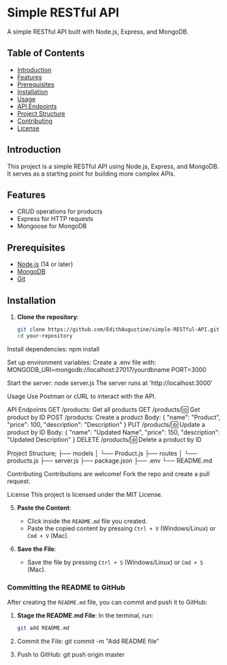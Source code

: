 # Simple RESTful API

A simple RESTful API built with Node.js, Express, and MongoDB.

## Table of Contents

- [Introduction](#introduction)
- [Features](#features)
- [Prerequisites](#prerequisites)
- [Installation](#installation)
- [Usage](#usage)
- [API Endpoints](#api-endpoints)
- [Project Structure](#project-structure)
- [Contributing](#contributing)
- [License](#license)

## Introduction

This project is a simple RESTful API using Node.js, Express, and MongoDB. It serves as a starting point for building more complex APIs.

## Features

- CRUD operations for products
- Express for HTTP requests
- Mongoose for MongoDB

## Prerequisites

- [Node.js](https://nodejs.org/) (14 or later)
- [MongoDB](https://www.mongodb.com/)
- [Git](https://git-scm.com/)

## Installation

1. **Clone the repository**:
   ```sh
   git clone https://github.com/EdithAugustine/simple-RESTful-API.git
   cd your-repository

Install dependencies:
npm install

Set up environment variables:
Create a .env file with:
MONGODB_URI=mongodb://localhost:27017/yourdbname
PORT=3000

Start the server:
node server.js
The server runs at 'http://localhost:3000'

Usage
Use Postman or cURL to interact with the API.

API Endpoints
GET /products: Get all products
GET /products/:id: Get product by ID
POST /products: Create a product
Body: { "name": "Product", "price": 100, "description": "Description" }
PUT /products/:id: Update a product by ID
Body: { "name": "Updated Name", "price": 150, "description": "Updated Description" }
DELETE /products/:id: Delete a product by ID

Project Structure;
├── models
│   └── Product.js
├── routes
│   └── products.js
├── server.js
├── package.json
├── .env
└── README.md

Contributing
Contributions are welcome! Fork the repo and create a pull request.

License
This project is licensed under the MIT License.

5. **Paste the Content**:
   - Click inside the `README.md` file you created.
   - Paste the copied content by pressing `Ctrl + V` (Windows/Linux) or `Cmd + V` (Mac).

6. **Save the File**:
   - Save the file by pressing `Ctrl + S` (Windows/Linux) or `Cmd + S` (Mac).

### Committing the README to GitHub

After creating the `README.md` file, you can commit and push it to GitHub:

1. **Stage the README.md File**:
   In the terminal, run:
   ```sh
   git add README.md

2. Commit the File:
git commit -m "Add README file"

3. Push to GitHub:
git push origin master




